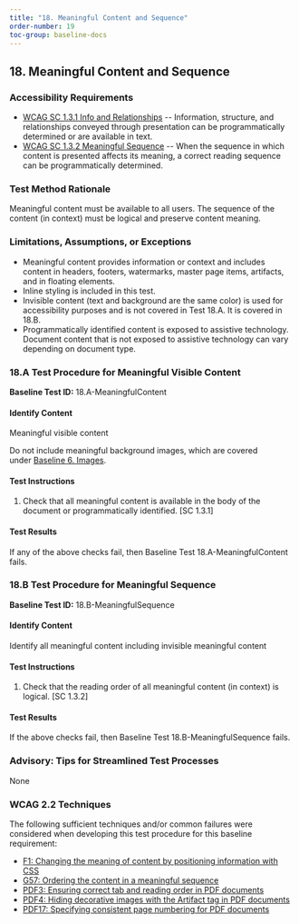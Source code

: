 ```yaml
---
title: "18. Meaningful Content and Sequence"
order-number: 19
toc-group: baseline-docs
---
```


## 18. Meaningful Content and Sequence

### Accessibility Requirements

-   [WCAG SC 1.3.1 Info and Relationships](https://www.w3.org/WAI/WCAG22/Understanding/info-and-relationships.html) -- Information, structure, and relationships conveyed through presentation can be programmatically determined or are available in text.
-   [WCAG SC 1.3.2 Meaningful Sequence](https://www.w3.org/WAI/WCAG22/Understanding/meaningful-sequence) -- When the sequence in which content is presented affects its meaning, a correct reading sequence can be programmatically determined.

### Test Method Rationale

Meaningful content must be available to all users. The sequence of the content (in context) must be logical and preserve content meaning.

### Limitations, Assumptions, or Exceptions

-   Meaningful content provides information or context and includes content in headers, footers, watermarks, master page items, artifacts, and in floating elements.
-   Inline styling is included in this test.
-   Invisible content (text and background are the same color) is used for accessibility purposes and is not covered in Test 18.A. It is covered in 18.B.
-   Programmatically identified content is exposed to assistive technology. Document content that is not exposed to assistive technology can vary depending on document type.

### 18.A Test Procedure for Meaningful Visible Content

**Baseline Test ID:** 18.A-MeaningfulContent

#### Identify Content

<p id="d18aIC">Meaningful visible content</p>

Do not include meaningful background images, which are covered under [Baseline 6. Images]({{site.baseurl}}/document-baselines/06ImagesDocs/#6b-test-procedure-for-images-with-an-empty-text-alternative).

#### Test Instructions

<ol id="d18aTI">
    <li id="d18aTI-1">Check that all meaningful content is available in the body of the document or programmatically identified. [SC 1.3.1]</li>
</ol>

#### Test Results

<p id="d18aTR">If any of the above checks fail, then Baseline Test 18.A-MeaningfulContent fails.</p>

### 18.B Test Procedure for Meaningful Sequence

**Baseline Test ID:** 18.B-MeaningfulSequence

#### Identify Content

<p id="d18bIC">Identify all meaningful content including invisible meaningful content</p>

#### Test Instructions

<ol id="d18bTI">
    <li id="d18bTI-1">Check that the reading order of all meaningful content (in context) is logical. [SC 1.3.2]</li>
</ol>

#### Test Results

<p id="d18bTR">If the above checks fail, then Baseline Test 18.B-MeaningfulSequence fails.</p>

### Advisory: Tips for Streamlined Test Processes

<p id="d18Advisory">None</p>

### WCAG 2.2 Techniques

The following sufficient techniques and/or common failures were considered when developing this test procedure for this baseline requirement:

-   [F1: Changing the meaning of content by positioning information with CSS](https://www.w3.org/WAI/WCAG22/Techniques/failures/F1)
-   [G57: Ordering the content in a meaningful sequence](https://www.w3.org/WAI/WCAG22/Techniques/general/G57)
-   [PDF3: Ensuring correct tab and reading order in PDF documents](https://www.w3.org/WAI/WCAG22/Techniques/pdf/PDF3)
-   [PDF4: Hiding decorative images with the Artifact tag in PDF documents](https://www.w3.org/WAI/WCAG22/Techniques/pdf/PDF4)
-   [PDF17: Specifying consistent page numbering for PDF documents](https://www.w3.org/WAI/WCAG22/Techniques/pdf/PDF17)
